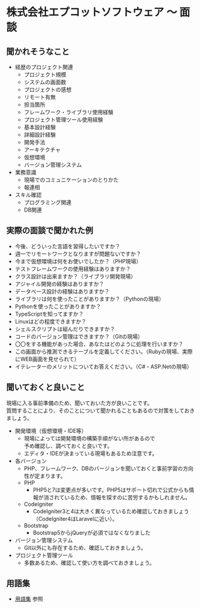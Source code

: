 # 株式会社エプコットソフトウェア ～ 面談

## 聞かれそうなこと

- 経歴のプロジェクト関連
  - プロジェクト規模
  - システムの画面数
  - プロジェクトの感想
  - リモート有無
  - 担当箇所
  - フレームワーク・ライブラリ使用経験
  - プロジェクト管理ツール使用経験
  - 基本設計経験
  - 詳細設計経験
  - 開発手法
  - アーキテクチャ
  - 仮想環境
  - バージョン管理システム
- 業務意識
  - 現場でのコミュニケーションのとりかた
  - 報連相
- スキル確認
  - プログラミング関連
  - DB関連

## 実際の面談で聞かれた例

- 今後、どういった言語を習得したいですか？
- 週一でリモートワークとなりますが問題ないですか？
- 今まで仮想環境は何をお使いでしたか？（PHP現場）
- テストフレームワークの使用経験はありますか？
- クラス設計は出来ますか？（ライブラリ開発現場）
- アジャイル開発の経験はありますか？
- データベース設計の経験はありますか？
- ライブラリは何を使ったことがありますか？（Pythonの現場）
- Pythonを使ったことがありますか？
- TypeScriptを知ってますか？
- Linuxはどの程度できますか？
- シェルスクリプトは組んだりできますか？
- コードのバージョン管理はできますか？（Gitの現場）
- 〇〇をする機能があった場合、あなたはどのように処理を行いますか？
- この画面から推測できるテーブルを定義してください。（Rubyの現場、実際にWEB画面を見せられて）
- イテレーターのメリットについてお答えください。（C#・ASP.Netの現場）

## 聞いておくと良いこと

現場に入る事前準備のため、聞いておいた方が良いことです。  
質問することにより、そのことについて聞かれることもあるので対策をしておきましょう。

- 開発環境（仮想環境・IDE等）
  - 現場によっては開発環境の構築手順がない所があるので  
    予め確認し、調べておくと良いです。
  - エディタ・IDEが決まっている現場もあるため注意です。
- 各バージョン
  - PHP、フレームワーク、DBのバージョンを聞いておくと事前学習の方向性が定まります。
  - PHP
    - PHP5と7は変更点が多いです。PHP5はサポート切れで公式からも情報が消されているため、情報を探すのに苦労するかもしれません。
  - CodeIgniter
    - CodeIgniter3と4は大きく異なっているため確認しておきましょう（CodeIgniter4はLaravelに近い）。
  - Bootstrap
    - Bootstrap5からjQueryが必須ではなくなりました
- バージョン管理システム
  - Git以外にも存在するため、確認しておきましょう。
- プロジェクト管理ツール
  - 多数あるため、確認して使い方を調べておきましょう。

## 用語集

- [用語集](./glossary.md) 参照
